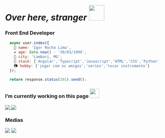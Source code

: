 # _Over here, stranger_ <img src="https://images-wixmp-ed30a86b8c4ca887773594c2.wixmp.com/f/3ef3bcd1-c349-46ad-a37a-719b89808d44/dbcvbvh-a1609fcc-4b44-41b0-a0d8-fa8003516e80.gif?token=eyJ0eXAiOiJKV1QiLCJhbGciOiJIUzI1NiJ9.eyJzdWIiOiJ1cm46YXBwOjdlMGQxODg5ODIyNjQzNzNhNWYwZDQxNWVhMGQyNmUwIiwiaXNzIjoidXJuOmFwcDo3ZTBkMTg4OTgyMjY0MzczYTVmMGQ0MTVlYTBkMjZlMCIsIm9iaiI6W1t7InBhdGgiOiJcL2ZcLzNlZjNiY2QxLWMzNDktNDZhZC1hMzdhLTcxOWI4OTgwOGQ0NFwvZGJjdmJ2aC1hMTYwOWZjYy00YjQ0LTQxYjAtYTBkOC1mYTgwMDM1MTZlODAuZ2lmIn1dXSwiYXVkIjpbInVybjpzZXJ2aWNlOmZpbGUuZG93bmxvYWQiXX0.ml4tmQl5zfJE9RKkz9ezaedzCQNRNhVpjBf19ptorM0" height="50"/>

### **Front End Developer**

```javascript
  async user.index({
    🐜 name: 'Igor Rocha Lima',
    ✔️ age: Date.now() - '30/03/1999', 
    🌴 city: 'Lambari, MG',
    👩 stack: ['Angular','Typecript','Javascript','HTML','CSS','Python','C#'],
    📷 hobby: ['jogar com os amigos','series','tocar instrumento']
  });

  return response.status(201).send();
```

### I’m currently working on this page <img src="https://cultofthepartyparrot.com/parrots/hd/laptop_parrot.gif" height="30"/>

<p align="justify">
  <a href="https://github.com/anuraghazra/github-readme-stats">
  <img align="center" src="https://github-readme-stats.vercel.app/api?username=eaiigor&show_icons=true&count_private=true&theme=dracula&hide=issues" />
  </a>
    <a href="https://github.com/anuraghazra/github-readme-stats">
    <img align="center" src="https://github-readme-stats.vercel.app/api/top-langs/?username=eaiigor&layout=compact&theme=dracula" />
  </a>
</p>

### Medias
<a href="https://www.linkedin.com/in/igor-rocha-lima/" target="_blank"><img src="https://img.shields.io/badge/-LinkedIn-%230077B5?style=for-the-badge&logo=linkedin&logoColor=white" target="_blank"></a> 
<a href="https://www.instagram.com/igao.kk/" target="_blank"><img src="https://img.shields.io/badge/-Instagram-%23E4405F?style=for-the-badge&logo=instagram&logoColor=white" target="_blank"></a>
